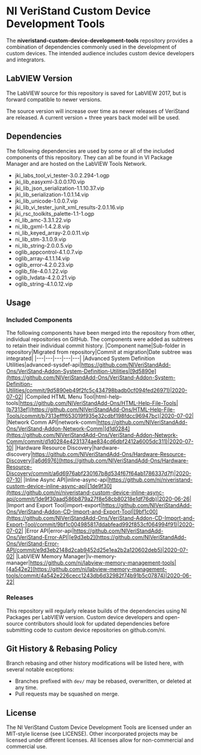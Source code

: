 # NI VeriStand Custom Device Development Tools
The **niveristand-custom-device-development-tools** repository provides a combination of dependencies commonly used in the development of custom devices. The intended audience includes custom device developers and integrators.

## LabVIEW Version
The LabVIEW source for this repository is saved for LabVIEW 2017, but is forward compatible to newer versions.

The source version will increase over time as newer releases of VeriStand are released. A current version + three years back model will be used.

## Dependencies
The following dependencies are used by some or all of the included components of this repository. They can all be found in VI Package Manager and are hosted on the LabVIEW Tools Network.

- jki_labs_tool_vi_tester-3.0.2.294-1.ogp
- jki_lib_easyxml-3.0.0.170.vip
- jki_lib_json_serialization-1.1.10.37.vip
- jki_lib_serialization-1.0.1.14.vip
- jki_lib_unicode-1.0.0.7.vip
- jki_lib_vi_tester_junit_xml_results-2.0.1.16.vip
- jki_rsc_toolkits_palette-1.1-1.ogp
- ni_lib_amc-3.3.1.22.vip
- ni_lib_gxml-1.4.2.8.vip
- ni_lib_keyed_array-2.0.0.11.vip
- ni_lib_stm-3.1.0.9.vip
- ni_lib_string-2.0.0.5.vip
- oglib_appcontrol-4.1.0.7.vip
- oglib_array-4.1.1.14.vip
- oglib_error-4.2.0.23.vip
- oglib_file-4.0.1.22.vip
- oglib_lvdata-4.2.0.21.vip
- oglib_string-4.1.0.12.vip

## Usage
### Included Components
The following components have been merged into the repository from other, individual repositories on GitHub. The components were added as subtrees to retain their individual commit history.
|Component name|Sub-folder in repository|Migrated from repository|Commit at migration|Date subtree was integrated|
|---|---|---|---|---|
|Advanced System Definition Utilities|advanced-sysdef-api|https://github.com/NIVeriStandAdd-Ons/VeriStand-Addon-System-Definition-Utilities|[9d5890e](https://github.com/NIVeriStandAdd-Ons/VeriStand-Addon-System-Definition-Utilities/commit/9d5890eb49f2fc5c434798badb0cf094fed26971)|2020-07-02|
|Compiled HTML Menu Tool|html-help-tools|https://github.com/NIVeriStandAdd-Ons/HTML-Help-File-Tools|[b7313ef](https://github.com/NIVeriStandAdd-Ons/HTML-Help-File-Tools/commit/b7313efff653019f935e32cdbf198fdcc96947bc)|2020-07-02|
|Network Comm API|network-comm|https://github.com/NIVeriStandAdd-Ons/VeriStand-Addon-Network-Comm|[d1d0284](https://github.com/NIVeriStandAdd-Ons/VeriStand-Addon-Network-Comm/commit/d1d0284e4231374ae834cd6dbf2412a6005dc311)|2020-07-10|
|Hardware Resource Discovery|hardware-discovery|https://github.com/NIVeriStandAdd-Ons/Hardware-Resource-Discovery|[a6d6976](https://github.com/NIVeriStandAdd-Ons/Hardware-Resource-Discovery/commit/a6d6976abf230167b8d534f67f64ab1786337d7f)|2020-07-10|
|Inline Async API|inline-async-api|https://github.com/ni/niveristand-custom-device-inline-async-api|[1de9f30](https://github.com/ni/niveristand-custom-device-inline-async-api/commit/1de9f30aad586b879a27f8e58cb80218e1df76db)|2020-06-26|
|Import and Export Tool|import-export|https://github.com/NIVeriStandAdd-Ons/VeriStand-Addon-CD-Import-and-Export-Tool|[9bf1c00](https://github.com/NIVeriStandAdd-Ons/VeriStand-Addon-CD-Import-and-Export-Tool/commit/9bf1c004985817ddabfead992f853cf064994f91)|2020-07-02|
|Error API|error-api|https://github.com/NIVeriStandAdd-Ons/VeriStand-Error-API|[e9d3eb2](https://github.com/NIVeriStandAdd-Ons/VeriStand-Error-API/commit/e9d3eb2148d2cab9452d25e1ea2b2a120602deb5)|2020-07-02|
|LabVIEW Memory Manager|lv-memory-manager|https://github.com/ni/labview-memory-management-tools|[4a542e2](https://github.com/ni/labview-memory-management-tools/commit/4a542e226cecc1243db6d32982f74b91b5c07874)|2020-06-22|

### Releases
This repository will regularly release builds of the dependencies using NI Packages per LabVIEW version. Custom device developers and open-source contributors should look for updated dependencies before submitting code to custom device repositories on github.com/ni.

## Git History & Rebasing Policy
Branch rebasing and other history modifications will be listed here, with several notable exceptions:
- Branches prefixed with `dev/` may be rebased, overwritten, or deleted at any time.
- Pull requests may be squashed on merge.

## License
The NI VeriStand Custom Device Development Tools are licensed under an MIT-style license (see LICENSE). Other incorporated projects may be licensed under different licenses. All licenses allow for non-commercial and commercial use.
